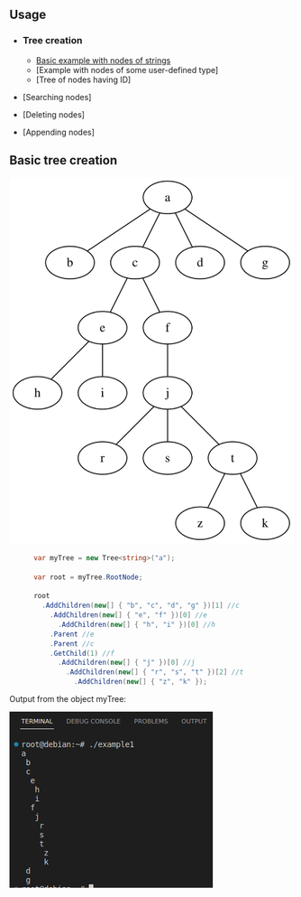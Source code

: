 
## Usage
* ### Tree creation
  * [Basic example with nodes of strings](#basic-tree-creation)
  * [Example with nodes of some user-defined type] 
  * [Tree of nodes having ID]
  
* [Searching nodes]
* [Deleting nodes]
* [Appending nodes]

## Basic tree creation

![](src/SyntaxChecked.FluentSimpleTree.Consumer/SyntaxChecked.FluentSimpleTree.Consumer/TreeCreation/basictree1.svg)

```csharp
      var myTree = new Tree<string>("a");

      var root = myTree.RootNode;

      root
        .AddChildren(new[] { "b", "c", "d", "g" })[1] //c
          .AddChildren(new[] { "e", "f" })[0] //e
            .AddChildren(new[] { "h", "i" })[0] //h
          .Parent //e
          .Parent //c
          .GetChild(1) //f
            .AddChildren(new[] { "j" })[0] //j
              .AddChildren(new[] { "r", "s", "t" })[2] //t
                .AddChildren(new[] { "z", "k" });
```
Output from the object myTree:

![](src/SyntaxChecked.FluentSimpleTree.Consumer/SyntaxChecked.FluentSimpleTree.Consumer/TreeCreation/output1.png)
